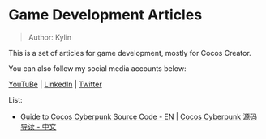 # Game Development Articles 

>Author: Kylin

This is a set of articles for game development, mostly for Cocos Creator.

You can also follow my social media accounts below:

[YouTuBe](https://www.youtube.com/@LearnCocos) | [LinkedIn](https://www.linkedin.com/in/mrkylin/) | [Twitter](https://twitter.com/kylin_cc)

List:
- [Guide to Cocos Cyberpunk Source Code - EN]() | [ Cocos Cyberpunk 源码导读 - 中文]()
